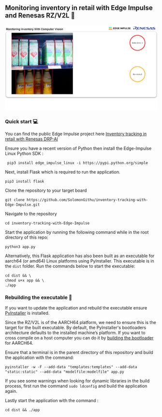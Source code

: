 ## Monitoring inventory in retail with Edge Impulse and Renesas RZ/V2L :department_store:

![Cover Image](media/cover_image.png)

### Quick start :computer:

You can find the public Edge Impulse project here [Inventory tracking in retail with Renesas DRP-AI](https://studio.edgeimpulse.com/public/165074/latest)

Ensure you have a recent version of Python then install the Edge-Impulse Linux Python SDK : 
```
 pip3 install edge_impulse_linux -i https://pypi.python.org/simple
```

Next, install Flask which is required to run the application.
```
pip3 install flask
```

Clone the repository to your target board
```
git clone https://github.com/SolomonGithu/inventory-tracking-with-Edge-Impulse.git
```

Navigate to the repository
```
cd inventory-tracking-with-Edge-Impulse
```
Start the application by running the following command while in the root directory of this repo:
```
python3 app.py
```

Alternatively, this Flask application has also been built as an executable for aarch64 (or amd64) Linux platforms using PyInstaller. This executable is in the ```dist``` folder. Run the commands below to start the executable:
```
cd dist && \ 
chmod u+x app && \
./app
```

### Rebuilding the executable :hammer:

If you want to update the application and rebuild the executable ensure [PyInstaller](https://pyinstaller.org/en/stable/) is installed. 

Since the RZ/V2L is of the AARCH64 platform, we need to ensure this is the target for the built executable. By default, the PyInstaller's bootloaders architecture defaults to the installed machine’s platform. If you want to cross compile on a host computer you can do it by [building the bootloader](https://pyinstaller.org/en/stable/bootloader-building.html) for AARCH64.

Ensure that a terminal is in the parent directory of this repository and build the application with the command:
```
pyinstaller -w -F --add-data "templates:templates" --add-data "static:static" --add-data "modelfile:modelfile" app.py
```

If you see some warnings when looking for dynamic libraries in the build process, first run the command ```sudo ldconfig``` and build the application again.

Lastly start the application with the command :
```
cd dist && ./app
```


